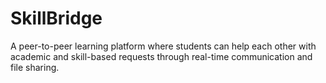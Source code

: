 # SkillBridge

A peer-to-peer learning platform where students can help each other with academic and skill-based requests through real-time communication and file sharing.
